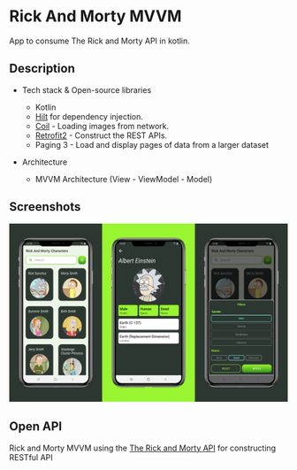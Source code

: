 # Rick And Morty MVVM
App to consume The Rick and Morty API in kotlin.

## Description

* Tech stack & Open-source libraries
   - Kotlin
   - [Hilt](https://dagger.dev/hilt/) for dependency injection.
   - [Coil](https://github.com/coil-kt/coil) - Loading images from network.
   - [Retrofit2](https://github.com/square/retrofit) - Construct the REST APIs.
   - Paging 3 - Load and display pages of data from a larger dataset

* Architecture
   - MVVM Architecture (View - ViewModel - Model)

## Screenshots

![preview1](https://github.com/chrismagaa/RickAndMortyMVVM/blob/master/preview.png)

## Open API

Rick and Morty MVVM using the [The Rick and Morty API](https://rickandmortyapi.com/) for constructing RESTful API
